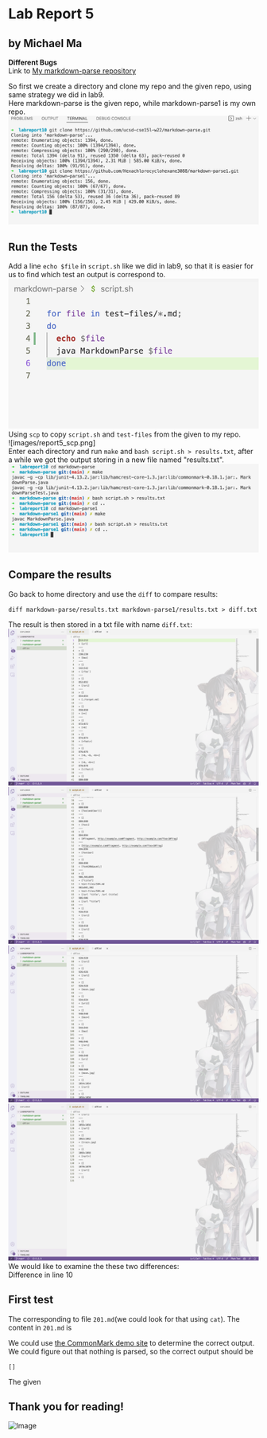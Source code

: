 # Lab Report 5  
## by Michael Ma
**Different Bugs**  
Link to [My markdown-parse repository](https://github.com/Hexachlorocyclohexane3088/markdown-parse1) 

So first we create a directory and clone my repo and the given repo, using same strategy we did in lab9.   
Here markdown-parse is the given repo, while markdown-parse1 is my own repo.     
![image](images/report5_clone_repo.png)
## Run the Tests   
Add a line `echo $file` in `script.sh` like we did in lab9, so that it is easier for us to find which test an output is correspond to.  
![image](images/report5_addContent.png)  
Using `scp` to copy `script.sh` and `test-files` from the given to my repo.  
![images/report5_scp.png]  
Enter each directory and run `make` and `bash script.sh > results.txt`, after a while we got the output storing in a new file named "results.txt".   
![image](images/report5_run_tests.png)
## Compare the results  
Go back to home directory and use the `diff` to compare results:  
```
diff markdown-parse/results.txt markdown-parse1/results.txt > diff.txt 
```
The result is then stored in a txt file with name `diff.txt`:  
![image](images/report5_diff1.png)
![image](images/report5_diff2.png)
![image](images/report5_diff3.png)
![image](images/report5_diff4.png)
We would like to examine the these two differences:  
Difference in line 10
## First test 
The corresponding to file `201.md`(we could look for that using `cat`). 
The content in `201.md` is 

We could use [the CommonMark demo site](https://spec.commonmark.org/dingus/) to determine the correct output. 
We could figure out that nothing is parsed, so the correct output should be 
```
[]
```
The given 

## Thank you for reading!  
![Image](https://ucsdnews.ucsd.edu/news_uploads/Resized_Geisel_Library_08.31.jpg)   
